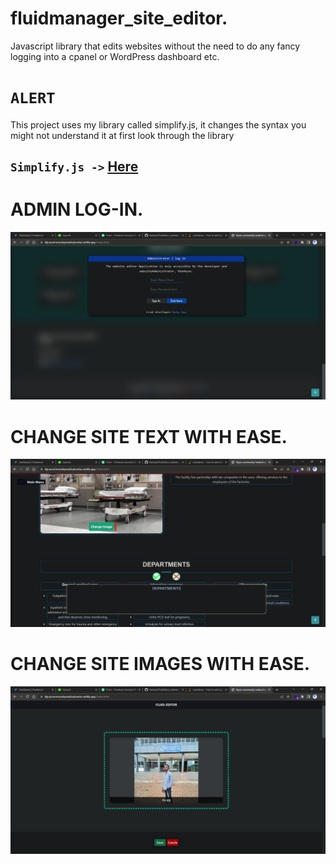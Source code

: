 # fluidmanager_site_editor.
Javascript library that edits websites without the need to do any fancy logging into a cpanel or WordPress dashboard etc.

# `ALERT`
This project uses my library called simplify.js, it changes the syntax you 
might not understand it at first look through the library

## `Simplify.js ->` [Here](https://github.com/KatoIsa/FluidEditor_website_editor.git)

# ADMIN LOG-IN.
![alt text](./Lib/icons/mdimage.png)

# CHANGE SITE TEXT WITH EASE.
![alt text](./Lib/icons/mdimage3.png)

# CHANGE SITE IMAGES WITH EASE.
![alt text](./Lib/icons/mdimage2.png)

